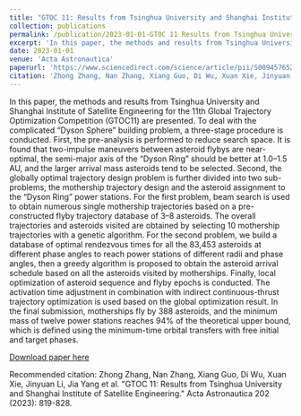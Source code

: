 ```yaml
---
title: "GTOC 11: Results from Tsinghua University and Shanghai Institute of Satellite Engineering"
collection: publications
permalink: /publication/2023-01-01-GTOC 11 Results from Tsinghua University and Shanghai Institute of Satellite Engineering-5
excerpt: 'In this paper, the methods and results from Tsinghua University and Shanghai Institute of Satellite Engineering for the 11th Global Trajectory Optimization Competition (GTOC11) are presented. To deal with the complicated “Dyson Sphere” building problem, a three-stage procedure is conducted. First, the pre-analysis is performed to reduce search space. It is found that two-impulse maneuvers between asteroid flybys are near-optimal, the semi-major axis of the “Dyson Ring” should be better at 1.0–1.5 AU, and the larger arrival mass asteroids tend to be selected. Second, the globally optimal trajectory design problem is further divided into two sub-problems, the mothership trajectory design and the asteroid assignment to the “Dyson Ring” power stations. For the first problem, beam search is used to obtain numerous single mothership trajectories based on a pre-constructed flyby trajectory database of 3–8 asteroids. The overall trajectories and asteroids visited are obtained by selecting 10 mothership trajectories with a genetic algorithm. For the second problem, we build a database of optimal rendezvous times for all the 83,453 asteroids at different phase angles to reach power stations of different radii and phase angles, then a greedy algorithm is proposed to obtain the asteroid arrival schedule based on all the asteroids visited by motherships. Finally, local optimization of asteroid sequence and flyby epochs is conducted. The activation time adjustment in combination with indirect continuous-thrust trajectory optimization is used based on the global optimization result. In the final submission, motherships fly by 388 asteroids, and the minimum mass of twelve power stations reaches 94% of the theoretical upper bound, which is defined using the minimum-time orbital transfers with free initial and target phases.'
date: 2023-01-01
venue: 'Acta Astronautica'
paperurl: 'https://www.sciencedirect.com/science/article/pii/S0094576522003186'
citation: 'Zhong Zhang, Nan Zhang, Xiang Guo, Di Wu, Xuan Xie, Jinyuan Li, Jia Yang et al. "GTOC 11: Results from Tsinghua University and Shanghai Institute of Satellite Engineering." Acta Astronautica 202 (2023): 819-828.'
---
```

In this paper, the methods and results from Tsinghua University and Shanghai Institute of Satellite Engineering for the 11th Global Trajectory Optimization Competition (GTOC11) are presented. To deal with the complicated “Dyson Sphere” building problem, a three-stage procedure is conducted. First, the pre-analysis is performed to reduce search space. It is found that two-impulse maneuvers between asteroid flybys are near-optimal, the semi-major axis of the “Dyson Ring” should be better at 1.0–1.5 AU, and the larger arrival mass asteroids tend to be selected. Second, the globally optimal trajectory design problem is further divided into two sub-problems, the mothership trajectory design and the asteroid assignment to the “Dyson Ring” power stations. For the first problem, beam search is used to obtain numerous single mothership trajectories based on a pre-constructed flyby trajectory database of 3–8 asteroids. The overall trajectories and asteroids visited are obtained by selecting 10 mothership trajectories with a genetic algorithm. For the second problem, we build a database of optimal rendezvous times for all the 83,453 asteroids at different phase angles to reach power stations of different radii and phase angles, then a greedy algorithm is proposed to obtain the asteroid arrival schedule based on all the asteroids visited by motherships. Finally, local optimization of asteroid sequence and flyby epochs is conducted. The activation time adjustment in combination with indirect continuous-thrust trajectory optimization is used based on the global optimization result. In the final submission, motherships fly by 388 asteroids, and the minimum mass of twelve power stations reaches 94% of the theoretical upper bound, which is defined using the minimum-time orbital transfers with free initial and target phases.

[Download paper here](https://www.sciencedirect.com/science/article/pii/S0094576522003186)

Recommended citation: Zhong Zhang, Nan Zhang, Xiang Guo, Di Wu, Xuan Xie, Jinyuan Li, Jia Yang et al. "GTOC 11: Results from Tsinghua University and Shanghai Institute of Satellite Engineering." Acta Astronautica 202 (2023): 819-828.